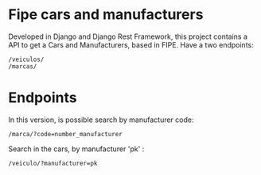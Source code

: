 # Fipe cars and manufacturers
Developed in Django and Django Rest Framework, this project contains a API to get a Cars and Manufacturers, based in FIPE. Have a two endpoints:

    /veiculos/    
    /marcas/    

# Endpoints

In this version, is possible search by manufacturer code:

    /marca/?code=number_manufacturer    

Search in the cars, by manufacturer 'pk' :

    /veiculo/?manufacturer=pk


